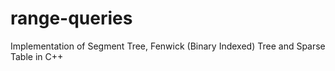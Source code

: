 # range-queries
Implementation of Segment Tree, Fenwick (Binary Indexed) Tree and Sparse Table in C++
